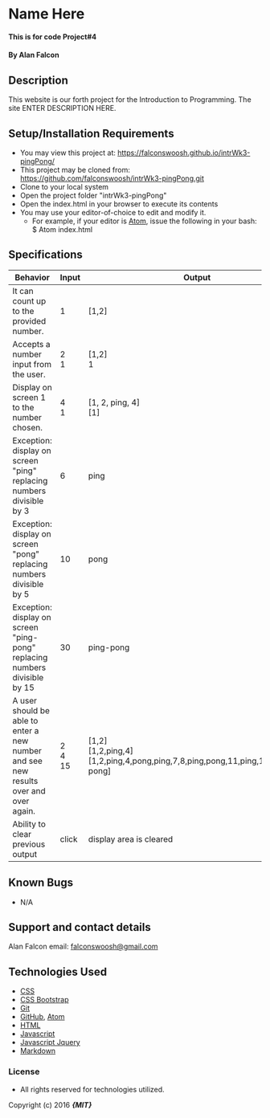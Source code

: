 # Name Here

#### This is for code Project#4

#### By **Alan Falcon**

## Description

This website is our forth project for the Introduction to Programming. The site ENTER DESCRIPTION HERE.

## Setup/Installation Requirements

* You may view this project at: https://falconswoosh.github.io/intrWk3-pingPong/
* This project may be cloned from:  https://github.com/falconswoosh/intrWk3-pingPong.git
* Clone to your local system
* Open the project folder "intrWk3-pingPong"
* Open the index.html in your browser to execute its contents
* You may use your editor-of-choice to edit and modify it.
    * For example, if your editor is [Atom](https://flight-manual.atom.io/getting-started/sections/installing-atom/), issue the following in your bash:
    $ Atom index.html

## Specifications    
| Behavior | Input | Output |
|---|---|---|
| It can count up to the provided number. | 1 | [1,2] |
| Accepts a number input from the user. | 2<br />1 | [1,2]<br />1 |
| Display on screen 1 to the number chosen. | 4<br />1 | [1, 2, ping, 4]<br />[1]|
| Exception: display on screen "ping" replacing numbers divisible by 3 | 6 | ping |
| Exception: display on screen "pong" replacing numbers divisible by 5 | 10 | pong |
| Exception: display on screen "ping-pong" replacing numbers divisible by 15 | 30 | ping-pong |
|A user should be able to enter a new number and see new results over and over again. | 2<br />4<br />15 | [1,2]<br />[1,2,ping,4]<br />[1,2,ping,4,pong,ping,7,8,ping,pong,11,ping,13,14,ping-pong] |
|Ability to clear previous output| click | display area is cleared |


## Known Bugs

* N/A

## Support and contact details

Alan Falcon email: [falconswoosh@gmail.com](falconswoosh@gmail.com)

## Technologies Used


* [CSS](http://ref.openweb.io/CSS/)
* [CSS Bootstrap](https://www.google.com/url?sa=t&rct=j&q=&esrc=s&source=web&cd=1&cad=rja&uact=8&ved=0ahUKEwjswubPlLnWAhVGVRQKHaRLBkgQFggmMAA&url=https%3A%2F%2Fgetbootstrap.com%2Fcss%2F&usg=AFQjCNFpcAPIPLCu0F7w2NDTOafHdV8Pkw)
* [Git](https://gist.github.com/derhuerst/1b15ff4652a867391f03)
* [GitHub](https://github.com/), [Atom](http://flight-manual.atom.io/getting-started/sections/why-atom/)
* [HTML](http://htmlreference.io/)
* [Javascript](https://github.com/falconswoosh/intrWk2-tracksuggester)
* [Javascript Jquery](https://www.google.com/url?sa=t&rct=j&q=&esrc=s&source=web&cd=1&cad=rja&uact=8&ved=0ahUKEwiBj_WJlbnWAhWBLhQKHfHUAQEQFggmMAA&url=https%3A%2F%2Fjquery.com%2F&usg=AFQjCNFnz7C6MAXGLm7pVcOD_LrOjJUUiA)
* [Markdown](https://en.wikipedia.org/wiki/Markdown)

### License
* All rights reserved for technologies utilized.

Copyright (c) 2016 **_{MIT}_**
